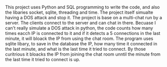This project uses Python and SQL programming to write the code, and also the libaries socket, sqlite, threading and time.
The project itself simualte having a DOS attack and stop it.
The project is base on a multi-chat run by a server. The clients connect to the server and can chat in there.
Becuase I can't really simulate a DOS attack in python, the code counts how many times eacch IP is connected to it and if it detects a 5 connections in the last minute, it will bloack the IP from using the chat room.
The program uses sqlite libary, to save in the database the IP, how many time it connected in the last minute, and what is the last time it tried to connect. By those curitrious it bloacks the IP from joining the chat room unntil the minute from the last time it tried to connect is up.
